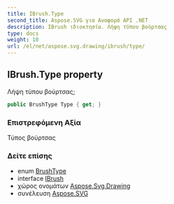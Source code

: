 ```yaml
---
title: IBrush.Type
second_title: Aspose.SVG για Αναφορά API .NET
description: IBrush ιδιοκτησία. Λήψη τύπου βούρτσας
type: docs
weight: 10
url: /el/net/aspose.svg.drawing/ibrush/type/
---
```

## IBrush.Type property

Λήψη τύπου βούρτσας;

```csharp
public BrushType Type { get; }
```

### Επιστρεφόμενη Αξία

Τύπος βούρτσας

### Δείτε επίσης

* enum [BrushType](../../brushtype/)
* interface [IBrush](../)
* χώρος ονομάτων [Aspose.Svg.Drawing](../../ibrush/)
* συνέλευση [Aspose.SVG](../../../)


